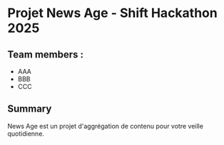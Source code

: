# Projet News Age - Shift Hackathon 2025

## Team members :

- AAA
- BBB
- CCC

## Summary 

News Age est un projet d'aggrégation de contenu pour votre veille quotidienne.